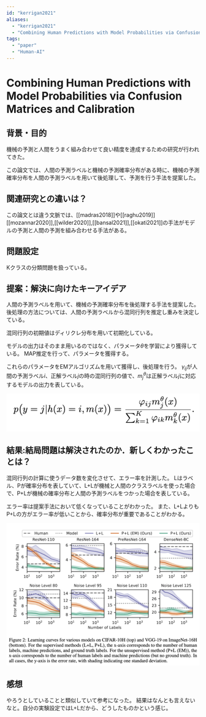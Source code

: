 ```yaml
---
id: "kerrigan2021"
aliases:
  - "kerrigan2021"
  - "Combining Human Predictions with Model Probabilities via Confusion Matrices and Calibration"
tags:
  - "paper"
  - "Human-AI"
---
```


# Combining Human Predictions with Model Probabilities via Confusion Matrices and Calibration

## 背景・目的

機械の予測と人間をうまく組み合わせて良い精度を達成するための研究が行われてきた。

この論文では、人間の予測ラベルと機械の予測確率分布がある時に、機械の予測確率分布を人間の予測ラベルを用いて後処理して、予測を行う手法を提案した。

## 関連研究との違いは？

この論文とは違う文脈では、[[madras2018]]や[[raghu2019]][[mozannar2020]],[[wilder2020]],[[bansal2021]],[[okati2021]]の手法がモデルの予測と人間の予測を組み合わせる手法がある。

## 問題設定

Kクラスの分類問題を扱っている。

## 提案：解決に向けたキーアイデア

人間の予測ラベルを用いて、機械の予測確率分布を後処理する手法を提案した。
後処理の方法については、人間の予測ラベルから混同行列を推定し重みを決定している。

混同行列の初期値はディリクレ分布を用いて初期化している。

モデルの出力はそのまま用いるのではなく、パラメータ$\theta$を学習により獲得している。
MAP推定を行って、パラメータを獲得する。

これらのパラメータをEMアルゴリズムを用いて獲得し、後処理を行う。
$\gamma_{ij}$が人間の予測ラベル$i$、正解ラベル$j$の時の混同行列の値で、$m_j^{\theta}$は正解ラベル$j$に対応するモデルの出力を表している。

![](./img/kerringan2021_method.png)

## 結果:結局問題は解決されたのか．新しくわかったことは？

混同行列の計算に使うデータ数を変化させて、エラー率を計測した。
Lはラベル、Pが確率分布を表していて、L+Lが機械と人間のクラスラベルを使った場合で、P+Lが機械の確率分布と人間の予測ラベルをつかった場合を表している。

エラー率は提案手法において低くなっていることがわかった。
また、L+LよりもP+Lの方がエラー率が低いことから、確率分布が重要であることがわかる。

![](./img/kerringan2021_res1.png)

## 感想

やろうとしていることと類似していて参考になった。
結果はなんとも言えないなと。自分の実験設定ではL+Lだから、どうしたものかという感じ。

